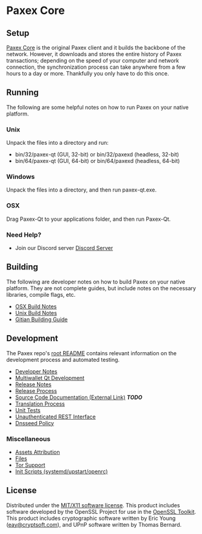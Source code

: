 Paxex Core
=====================

Setup
---------------------
[Paxex Core](https://www.paxex.network) is the original Paxex client and it builds the backbone of the network. However, it downloads and stores the entire history of Paxex transactions; depending on the speed of your computer and network connection, the synchronization process can take anywhere from a few hours to a day or more. Thankfully you only have to do this once.

Running
---------------------
The following are some helpful notes on how to run Paxex on your native platform.

### Unix

Unpack the files into a directory and run:

- bin/32/paxex-qt (GUI, 32-bit) or bin/32/paxexd (headless, 32-bit)
- bin/64/paxex-qt (GUI, 64-bit) or bin/64/paxexd (headless, 64-bit)

### Windows

Unpack the files into a directory, and then run paxex-qt.exe.

### OSX

Drag Paxex-Qt to your applications folder, and then run Paxex-Qt.

### Need Help?

* Join our Discord server [Discord Server](https://discordapp.com/invite/9nzt37V)

Building
---------------------
The following are developer notes on how to build Paxex on your native platform. They are not complete guides, but include notes on the necessary libraries, compile flags, etc.

- [OSX Build Notes](build-osx.md)
- [Unix Build Notes](build-unix.md)
- [Gitian Building Guide](gitian-building.md)

Development
---------------------
The Paxex repo's [root README](https://github.com/paxex/paxex/blob/master/README.md) contains relevant information on the development process and automated testing.

- [Developer Notes](developer-notes.md)
- [Multiwallet Qt Development](multiwallet-qt.md)
- [Release Notes](release-notes.md)
- [Release Process](release-process.md)
- [Source Code Documentation (External Link)](https://dev.visucore.com/bitcoin/doxygen/) ***TODO***
- [Translation Process](translation_process.md)
- [Unit Tests](unit-tests.md)
- [Unauthenticated REST Interface](REST-interface.md)
- [Dnsseed Policy](dnsseed-policy.md)

### Miscellaneous
- [Assets Attribution](assets-attribution.md)
- [Files](files.md)
- [Tor Support](tor.md)
- [Init Scripts (systemd/upstart/openrc)](init.md)

License
---------------------
Distributed under the [MIT/X11 software license](http://www.opensource.org/licenses/mit-license.php).
This product includes software developed by the OpenSSL Project for use in the [OpenSSL Toolkit](https://www.openssl.org/). This product includes
cryptographic software written by Eric Young ([eay@cryptsoft.com](mailto:eay@cryptsoft.com)), and UPnP software written by Thomas Bernard.
